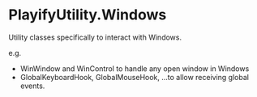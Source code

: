 # PlayifyUtility.Windows

Utility classes specifically to interact with Windows.

e.g.
* WinWindow and WinControl to handle any open window in Windows
* GlobalKeyboardHook, GlobalMouseHook, ...to allow receiving global events.